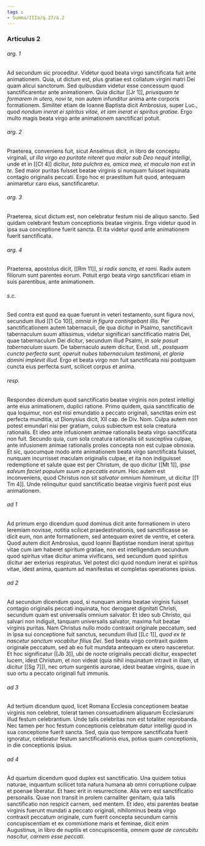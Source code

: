 ```yaml
---
tags : 
- Summa/IIIa/q.27/a.2
---
```


### Articulus 2

###### arg. 1
Ad secundum sic proceditur. Videtur quod beata virgo sanctificata fuit ante animationem. Quia, ut dictum est, plus gratiae est collatum virgini matri Dei quam alicui sanctorum. Sed quibusdam videtur esse concessum quod sanctificarentur ante animationem. Quia dicitur [[Jr 1]], *priusquam te formarem in utero, novi te*, non autem infunditur anima ante corporis formationem. Similiter etiam de Ioanne Baptista dicit Ambrosius, super Luc., quod *nondum inerat ei spiritus vitae, et iam inerat ei spiritus gratiae*. Ergo multo magis beata virgo ante animationem sanctificari potuit.

###### arg. 2
Praeterea, conveniens fuit, sicut Anselmus dicit, in libro de conceptu virginali, *ut illa virgo ea puritate niteret qua maior sub Deo nequit intelligi*, unde et in [[Ct 4]] dicitur, *tota pulchra es, amica mea, et macula non est in te*. Sed maior puritas fuisset beatae virginis si nunquam fuisset inquinata contagio originalis peccati. Ergo hoc ei praestitum fuit quod, antequam animaretur caro eius, sanctificaretur.

###### arg. 3
Praeterea, sicut dictum est, non celebratur festum nisi de aliquo sancto. Sed quidam celebrant festum conceptionis beatae virginis. Ergo videtur quod in ipsa sua conceptione fuerit sancta. Et ita videtur quod ante animationem fuerit sanctificata.

###### arg. 4
Praeterea, apostolus dicit, [[Rm 11]], *si radix sancta, et rami*. Radix autem filiorum sunt parentes eorum. Potuit ergo beata virgo sanctificari etiam in suis parentibus, ante animationem.

###### s.c.
Sed contra est quod ea quae fuerunt in veteri testamento, sunt figura novi, secundum illud [[1 Co 10]], *omnia in figura contingebant illis*. Per sanctificationem autem tabernaculi, de qua dicitur in Psalmo, sanctificavit tabernaculum suum altissimus, videtur significari sanctificatio matris Dei, quae tabernaculum Dei dicitur, secundum illud Psalmi, *in sole posuit tabernaculum suum*. De tabernaculo autem dicitur, Exod. ult., *postquam cuncta perfecta sunt, operuit nubes tabernaculum testimonii, et gloria domini implevit illud*. Ergo et beata virgo non fuit sanctificata nisi postquam cuncta eius perfecta sunt, scilicet corpus et anima.

###### resp.
Respondeo dicendum quod sanctificatio beatae virginis non potest intelligi ante eius animationem, duplici ratione. Primo quidem, quia sanctificatio de qua loquimur, non est nisi emundatio a peccato originali, sanctitas enim est perfecta munditia, ut Dionysius dicit, XII cap. de Div. Nom. Culpa autem non potest emundari nisi per gratiam, cuius subiectum est sola creatura rationalis. Et ideo ante infusionem animae rationalis beata virgo sanctificata non fuit. Secundo quia, cum sola creatura rationalis sit susceptiva culpae, ante infusionem animae rationalis proles concepta non est culpae obnoxia. Et sic, quocumque modo ante animationem beata virgo sanctificata fuisset, nunquam incurrisset maculam originalis culpae, et ita non indiguisset redemptione et salute quae est per Christum, de quo dicitur [[Mt 1]], *ipse salvum faciet populum suum a peccatis eorum*. Hoc autem est inconveniens, quod Christus non sit *salvator omnium hominum*, ut dicitur [[1 Tm 4]]. Unde relinquitur quod sanctificatio beatae virginis fuerit post eius animationem.

###### ad 1
Ad primum ergo dicendum quod dominus dicit ante formationem in utero Ieremiam novisse, notitia scilicet praedestinationis, sed sanctificasse se dicit eum, non ante formationem, sed antequam exiret de ventre, et cetera. Quod autem dicit Ambrosius, quod Ioanni Baptistae nondum inerat spiritus vitae cum iam haberet spiritum gratiae, non est intelligendum secundum quod spiritus vitae dicitur anima vivificans, sed secundum quod spiritus dicitur aer exterius respiratus. Vel potest dici quod nondum inerat ei spiritus vitae, idest anima, quantum ad manifestas et completas operationes ipsius.

###### ad 2
Ad secundum dicendum quod, si nunquam anima beatae virginis fuisset contagio originalis peccati inquinata, hoc derogaret dignitati Christi, secundum quam est universalis omnium salvator. Et ideo sub Christo, qui salvari non indiguit, tanquam universalis salvator, maxima fuit beatae virginis puritas. Nam Christus nullo modo contraxit originale peccatum, sed in ipsa sui conceptione fuit sanctus, secundum illud [[Lc 1]], *quod ex te nascetur sanctum vocabitur filius Dei*. Sed beata virgo contraxit quidem originale peccatum, sed ab eo fuit mundata antequam ex utero nasceretur. Et hoc significatur [[Jb 3]], ubi de nocte originalis peccati dicitur, exspectet lucem, idest Christum, et non videat (quia nihil inquinatum intravit in illam, ut dicitur [[Sg 7]]), nec ortum surgentis aurorae, idest beatae virginis, quae in suo ortu a peccato originali fuit immunis.

###### ad 3
Ad tertium dicendum quod, licet Romana Ecclesia conceptionem beatae virginis non celebret, tolerat tamen consuetudinem aliquarum Ecclesiarum illud festum celebrantium. Unde talis celebritas non est totaliter reprobanda. Nec tamen per hoc festum conceptionis celebratum datur intelligi quod in sua conceptione fuerit sancta. Sed, quia quo tempore sanctificata fuerit ignoratur, celebratur festum sanctificationis eius, potius quam conceptionis, in die conceptionis ipsius.

###### ad 4
Ad quartum dicendum quod duplex est sanctificatio. Una quidem totius naturae, inquantum scilicet tota natura humana ab omni corruptione culpae et poenae liberatur. Et haec erit in resurrectione. Alia vero est sanctificatio personalis. Quae non transit in prolem carnaliter genitam, quia talis sanctificatio non respicit carnem, sed mentem. Et ideo, etsi parentes beatae virginis fuerunt mundati a peccato originali, nihilominus beata virgo contraxit peccatum originale, cum fuerit concepta secundum carnis concupiscentiam et ex commixtione maris et feminae, dicit enim Augustinus, in libro de nuptiis et concupiscentia, *omnem quae de concubitu nascitur, carnem esse peccati*.

